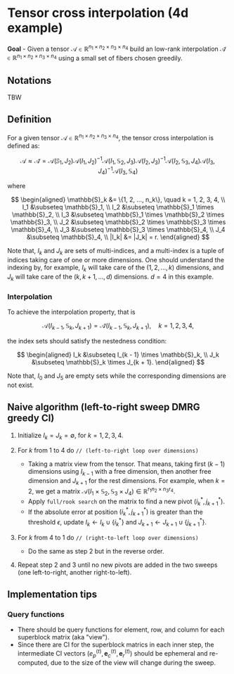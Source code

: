 # Tensor cross interpolation (4d example)

**Goal** - Given a tensor $\mathcal{A} \in \mathbb{R}^{n_1 \times n_2 \times n_3 \times n_4}$ build an low-rank interpolation $\mathcal{\tilde{A}} \in \mathbb{R}^{n_1 \times n_2 \times n_3 \times n_4}$ using a small set of fibers chosen greedily.

## Notations

TBW

## Definition

For a given tensor $\mathcal{A} \in \mathbb{R}^{n_1 \times n_2 \times n_3 \times n_4}$, the tensor cross interpolation is defined as:

$$
\mathcal{A} \approx \mathcal{\tilde{A}} = \mathcal{A}(\mathbb{S}_1, J_2) \mathcal{A}(I_1, J_2)^{-1} \mathcal{A}(I_1, \mathbb{S}_2, J_3) \mathcal{A}(I_2, J_3)^{-1} \mathcal{A}(I_2, \mathbb{S}_3, J_4) \mathcal{A}(I_3, J_4)^{-1} \mathcal{A}(I_3, \mathbb{S}_4)
$$

where

$$
\begin{aligned}
    \mathbb{S}_k &= \{1, 2, ..., n_k\}, \quad k = 1, 2, 3, 4, \\
    I_1 &\subseteq \mathbb{S}_1, \\
    I_2 &\subseteq \mathbb{S}_1 \times \mathbb{S}_2, \\
    I_3 &\subseteq \mathbb{S}_1 \times \mathbb{S}_2 \times \mathbb{S}_3, \\
    J_2 &\subseteq \mathbb{S}_2 \times \mathbb{S}_3 \times \mathbb{S}_4, \\
    J_3 &\subseteq \mathbb{S}_3 \times \mathbb{S}_4, \\
    J_4 &\subseteq \mathbb{S}_4, \\
    |I_k| &= |J_k| = r.
\end{aligned}
$$

Note that, $I_k$ and $J_k$ are sets of multi-indices, and a multi-index is a tuple of indices taking care of one or more dimensions. One should understand the indexing by, for example, $I_k$ will take care of the $(1, 2, ..., k)$ dimensions, and $J_k$ will take care of the $(k, k + 1, ..., d)$ dimensions. $d = 4$ in this example.

### Interpolation
To achieve the interpolation property, that is

$$
\mathcal{A}(I_{k - 1}, \mathbb{S}_k, J_{k + 1}) = \mathcal{\tilde{A}}(I_{k - 1}, \mathbb{S}_k, J_{k + 1}), \quad k = 1, 2, 3, 4,
$$

the index sets should satisfy the nestedness condition:

$$
\begin{aligned}
    I_k &\subseteq I_{k - 1} \times \mathbb{S}_k, \\
    J_k &\subseteq \mathbb{S}_k \times J_{k + 1}.
\end{aligned}
$$

Note that, $I_0$ and $J_5$ are empty sets while the corresponding dimensions are not exist.

## Naive algorithm (left-to-right sweep DMRG greedy CI)

1. Initialize $I_k = J_k = \emptyset$, for $k = 1, 2, 3, 4$.

2. For $k$ from $1$ to $4$ do ``// (left-to-right loop over dimensions)``
   - Taking a matrix view from the tensor. That means, taking first $(k - 1)$ dimensions using $I_{k - 1}$ with a free dimension, then another free dimension and $J_{k + 1}$ for the rest dimensions. For example, when $k = 2$, we get a matrix $\mathcal{A}(I_1 \times \mathbb{S}_2, \mathbb{S}_3 \times J_4) \in \mathbb{R}^{r_1 n_2 \times n_3 r_4}$.
   - Apply ``full/rook search`` on the matrix to find a new pivot $(i_k^*, j_{k + 1}^*)$.
   - If the absolute error at position $(i_k^*, j_{k + 1}^*)$ is greater than the threshold $\epsilon$, update $I_k \leftarrow I_{k} \cup \{i_k^*\}$ and $J_{k + 1} \leftarrow J_{k + 1} \cup \{j_{k + 1}^*\}$.
3. For $k$ from $4$ to $1$ do ``// (right-to-left loop over dimensions)``
   - Do the same as step 2 but in the reverse order.

4. Repeat step 2 and 3 until no new pivots are added in the two sweeps (one left-to-right, another right-to-left).

## Implementation tips

### Query functions

- There should be query functions for element, row, and column for each superblock matrix (aka "view").
- Since there are CI for the superblock matrics in each inner step, the intermediate CI vectors ($e_p^{(t)}, \mathbf{e}_c^{(t)}, \mathbf{e}_r^{(t)}$) should be ephemeral and re-computed, due to the size of the view will change during the sweep.





